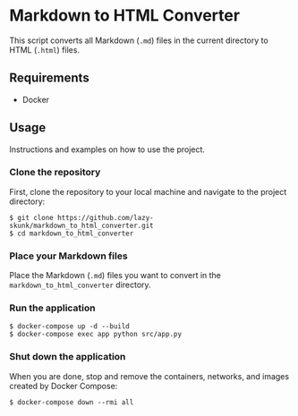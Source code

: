 # Markdown to HTML Converter
This script converts all Markdown (`.md`) files in the current directory to HTML (`.html`) files.

## Requirements
- Docker

## Usage
Instructions and examples on how to use the project.

### Clone the repository
First, clone the repository to your local machine and navigate to the project directory:
```
$ git clone https://github.com/lazy-skunk/markdown_to_html_converter.git
$ cd markdown_to_html_converter
```

### Place your Markdown files
Place the Markdown (`.md`) files you want to convert in the `markdown_to_html_converter` directory.

### Run the application
```
$ docker-compose up -d --build
$ docker-compose exec app python src/app.py
```

### Shut down the application
When you are done, stop and remove the containers, networks, and images created by Docker Compose:
```
$ docker-compose down --rmi all
```